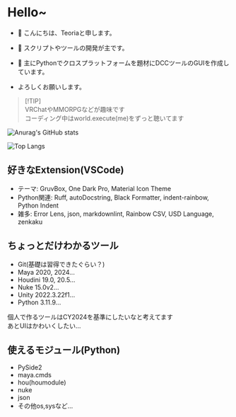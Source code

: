 # Hello~

- 👋 こんにちは、Teoriaと申します。
- 👀 スクリプトやツールの開発が主です。
- 🌱 主にPythonでクロスプラットフォームを題材にDCCツールのGUIを作成しています。

- よろしくお願いします。

> [!TIP]\
> VRChatやMMORPGなどが趣味です\
> コーディング中はworld.execute(me)をずっと聴いてます

![Anurag's GitHub stats](https://github-readme-stats.vercel.app/api?username=Teoria-D&show_icons=true&theme=gruvbox)

![Top Langs](https://github-readme-stats.vercel.app/api/top-langs/?username=Teoria-D&layout=compact&theme=gruvbox
)

## 好きなExtension(VSCode)

- テーマ: GruvBox, One Dark Pro, Material Icon Theme
- Python関連: Ruff, autoDocstring, Black Formatter, indent-rainbow, Python Indent
- 雑多: Error Lens, json, markdownlint, Rainbow CSV, USD Language, zenkaku

## ちょっとだけわかるツール

- Git(基礎は習得できたぐらい？)
- Maya 2020, 2024...
- Houdini 19.0, 20.5...
- Nuke 15.0v2...
- Unity 2022.3.22f1...
- Python 3.11.9...

個人で作るツールはCY2024を基準にしたいなと考えてます\
あとUIはかわいくしたい...

## 使えるモジュール(Python)

- PySide2
- maya.cmds
- hou(houmodule)
- nuke
- json
- その他os,sysなど...
<!---
Teoria-D/Teoria-D is a ✨ special ✨ repository because its `README.md` (this file) appears on your GitHub profile.
You can click the Preview link to take a look at your changes.
--->
